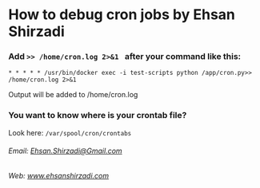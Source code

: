 # How to debug cron jobs by Ehsan Shirzadi

### Add `>> /home/cron.log 2>&1 ` after your command like this:
```
* * * * * /usr/bin/docker exec -i test-scripts python /app/cron.py>> /home/cron.log 2>&1 
```
Output will be added to /home/cron.log

### You want to know where is your crontab file?
Look here: `/var/spool/cron/crontabs`


###### Email: Ehsan.Shirzadi@Gmail.com
###### Web: www.ehsanshirzadi.com

